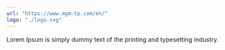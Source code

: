 ```yaml
---
url: "https://www.mgm-tp.com/en/"
logo: "./logo.svg"
---
```


Lorem Ipsum is simply dummy text of the printing and typesetting industry.
